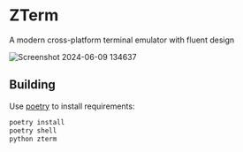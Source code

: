 # ZTerm
A modern cross-platform terminal emulator with fluent design

![Screenshot 2024-06-09 134637](https://github.com/z-term/zterm/assets/70792552/eef0aa47-d6c6-4ccd-b117-18acc645d9b8)

## Building
Use [poetry](https://python-poetry.org/) to install requirements:

```bash
poetry install
poetry shell
python zterm
```
